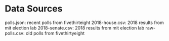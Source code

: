 # Data Sources

polls.json: recent polls from fivethirteight
2018-house.csv: 2018 results from mit election lab
2018-senate.csv: 2018 results from mit election lab
raw-polls.csv: old polls from fivethirtyeight
